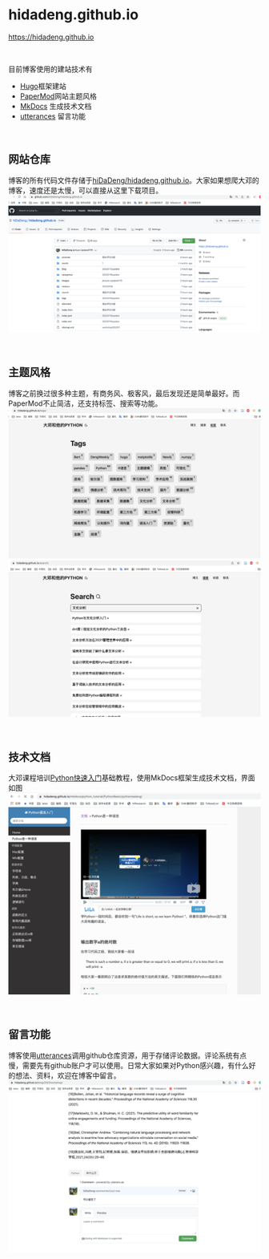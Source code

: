 # hidadeng.github.io
https://hidadeng.github.io

<br>

目前博客使用的建站技术有

- [Hugo](https://github.com/gohugoio/hugo)框架建站
- [PaperMod](https://github.com/adityatelange/hugo-PaperMod)网站主题风格
- [MkDocs](https://github.com/mkdocs/mkdocs) 生成技术文档
- [utterances](https://github.com/utterance/utterances) 留言功能

<br>

## 网站仓库

博客的所有代码文件存储于[hiDaDeng/hidadeng.github.io](https://github.com/hiDaDeng/hidadeng.github.io)。大家如果想爬大邓的博客，速度还是太慢，可以直接从这里下载项目。
![](blog/blogcomments/img/github.png)

<br>

## 主题风格

博客之前换过很多种主题，有商务风、极客风，最后发现还是简单最好。而PaperMod不止简洁，还支持标签、搜索等功能。
![](blog/blogcomments/img/标签.png)
![](blog/blogcomments/img/搜索.png)

<br>

## 技术文档

大邓课程培训[Python快速入门](https://hidadeng.github.io/mkdocs/python_tutorial/)基础教程，使用MkDocs框架生成技术文档，界面如图
![](blog/blogcomments/img/python_tutorial.png)

<br>

## 留言功能

博客使用[utterances](https://github.com/utterance/utterances)调用github仓库资源，用于存储评论数据。评论系统有点慢，需要先有github账户才可以使用。日常大家如果对Python感兴趣，有什么好的想法、资料，欢迎在博客中留言。
![](blog/blogcomments/img/留言.png)


